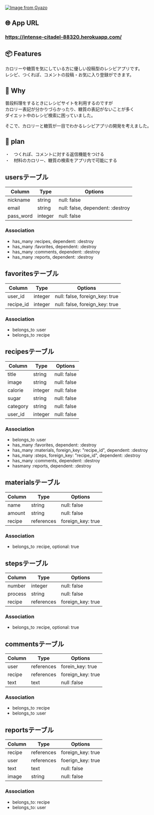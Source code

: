 [![Image from Gyazo](https://i.gyazo.com/cfcc4cb96fefc519b90b9cd7d1d19693.jpg)](https://gyazo.com/cfcc4cb96fefc519b90b9cd7d1d19693)


## 🌐 App URL
### **https://intense-citadel-88320.herokuapp.com/**


## 📦 Features
カロリーや糖質を気にしている方に優しい投稿型のレシピアプリです。  
レシピ、つくれぽ、コメントの投稿・お気に入り登録ができます。　　


## 💬 Why
普段料理をするときにレシピサイトを利用するのですが  
カロリー表記が分かりづらかったり、糖質の表記がないことが多く  
ダイエット中のレシピ検索に困っていました。  

そこで、カロリーと糖質が一目でわかるレシピアプリの開発を考えました。


## 🌈 plan
・　つくれぽ、コメントに対する返信機能をつける  
・　材料のカロリー、糖質の検索をアプリ内で可能にする　　



## usersテーブル

|Column|Type|Options|
|------|----|-------|
|nickname|string|null: false|
|email|string|null: false, dependent: :destroy|
|pass_word|integer|null: false|

### Association
- has_many :recipes, dependent: :destroy
- has_many :favorites, dependent: :destroy
- has_many :comments, dependent: :destroy
- has_many :reports, dependent: :destroy



## favoritesテーブル

|Column|Type|Options|
|------|----|-------|
|user_id|integer|null: false, foreign_key: true|
|recipe_id|integer|null: false, foreign_key: true|

### Association
- belongs_to :user
- belongs_to :recipe


## recipesテーブル
|Column|Type|Options|
|------|----|-------|
|title|string|null: false|
|image|string|null: false|
|calorie|integer|null: false|
|sugar|string|null: false|
|category|string|null: false|
|user_id|integer|null: false|

### Association
- belongs_to :user
- has_many :favorites, dependent: :destroy
- has_many :materials, foreign_key: "recipe_id", dependent: :destroy
- has_many :steps, foreign_key: "recipe_id", dependent: :destroy
- has_many :comments, dependent: :destroy
- hasmany :reports, dependent: :destroy



## materialsテーブル
|Column|Type|Options|
|------|----|-------|
|name|string|null: false|
|amount|string|null: false|
|recipe|references|foreign_key: true|

### Association
- belongs_to :recipe, optional: true


## stepsテーブル
|Column|Type|Options|
|------|----|-------|
|number|integer|null: false|
|process|string|null: false|
|recipe|references|foreign_key: true|

### Association
- belongs_to :recipe, optional: true


## commentsテーブル
|Column|Type|Options|
|------|----|-------|
|user|references|forein_key: true|
|recipe|references|foreign_key: true|
|text|text|null :false|


### Association
- belongs_to :recipe
- belongs_to :user


## reportsテーブル
|Column|Type|Options|
|------|----|-------|
|recipe|references|foreign_key: true|
|user|references|foerign_key: true|
|text|text|null: false|
|image|string|null: false|

### Association
- belongs_to: recipe
- belongs_to: user



